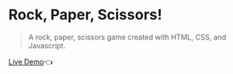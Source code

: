 # Rock, Paper, Scissors!
> A rock, paper, scissors game created with HTML, CSS, and Javascript.

[Live Demo](https://tdanielles.github.io/rock-paper-scissors/)👈
